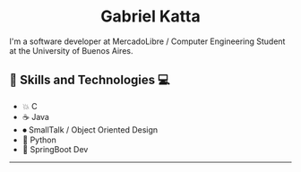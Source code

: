 <h1 align="center"> Gabriel Katta </h1>
I'm a software developer at MercadoLibre / Computer Engineering Student at the University of Buenos Aires.

👾 Skills and Technologies 💻
----------------------------------------
* 💥 C
* ☕️ Java 
* ⏺ SmallTalk / Object Oriented Design
* 🐍 Python
* 🌱 SpringBoot Dev
----------------------------------------

